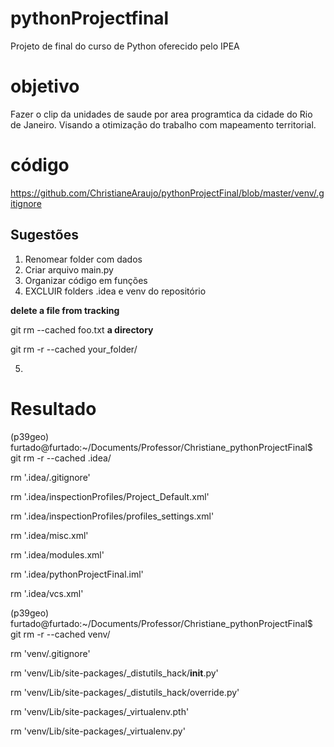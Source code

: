 # pythonProjectfinal
Projeto de final do curso de Python oferecido pelo IPEA
# objetivo
Fazer o clip da unidades de saude por area programtica da cidade do Rio de Janeiro.
Visando a otimização do trabalho com mapeamento territorial. 
# código
https://github.com/ChristianeAraujo/pythonProjectFinal/blob/master/venv/.gitignore


## Sugestões
1. Renomear folder com dados
2. Criar arquivo main.py
3. Organizar código em funções
4. EXCLUIR folders .idea e venv do repositório

**delete a file from tracking**

git rm --cached foo.txt
**a directory**

git rm -r --cached your_folder/

5. 

# Resultado
(p39geo) furtado@furtado:~/Documents/Professor/Christiane_pythonProjectFinal$ git rm -r --cached .idea/

rm '.idea/.gitignore'

rm '.idea/inspectionProfiles/Project_Default.xml'

rm '.idea/inspectionProfiles/profiles_settings.xml'

rm '.idea/misc.xml'

rm '.idea/modules.xml'

rm '.idea/pythonProjectFinal.iml'

rm '.idea/vcs.xml'

(p39geo) furtado@furtado:~/Documents/Professor/Christiane_pythonProjectFinal$ git rm -r --cached venv/

rm 'venv/.gitignore'

rm 'venv/Lib/site-packages/_distutils_hack/__init__.py'

rm 'venv/Lib/site-packages/_distutils_hack/override.py'

rm 'venv/Lib/site-packages/_virtualenv.pth'

rm 'venv/Lib/site-packages/_virtualenv.py'
